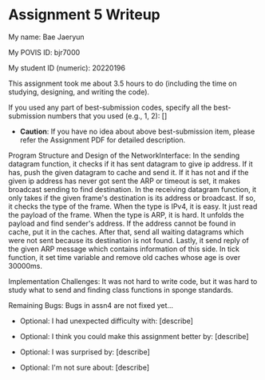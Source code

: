 Assignment 5 Writeup
=============

My name: Bae Jaeryun

My POVIS ID: bjr7000

My student ID (numeric): 20220196

This assignment took me about 3.5 hours to do (including the time on studying, designing, and writing the code).

If you used any part of best-submission codes, specify all the best-submission numbers that you used (e.g., 1, 2): []

- **Caution**: If you have no idea about above best-submission item, please refer the Assignment PDF for detailed description.

Program Structure and Design of the NetworkInterface:
	In the sending datagram function, it checks if it has sent datagram
to give ip address. If it has, push the given datagram to cache and send it. 
If it has not and if the given ip address has never got sent the ARP or timeout 
is set, it makes broadcast sending to find destination.
	In the receiving datagram function, it only takes if the given frame's
destination is its address or broadcast. If so, it checks the type of the frame.
When the type is IPv4, it is easy. It just read the payload of the frame.
When the type is ARP, it is hard. It unfolds the payload and find sender's
address. If the address cannot be found in cache, put it in the caches. After
that, send all waiting datagrams which were not sent because its destination
is not found. Lastly, it send reply of the given ARP message which contains
information of this side.
	In tick function, it set time variable and remove old caches whose
age is over 30000ms. 

Implementation Challenges:
	It was not hard to write code, but it was hard to study what to send
and finding class functions in sponge standards.

Remaining Bugs:
	Bugs in assn4 are not fixed yet...

- Optional: I had unexpected difficulty with: [describe]

- Optional: I think you could make this assignment better by: [describe]

- Optional: I was surprised by: [describe]

- Optional: I'm not sure about: [describe]
